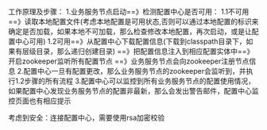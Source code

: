 工作原理及步骤：
1.业务服务节点启动==》检测配置中心是否可用：
1.1不可用==》读取本地配置文件(考虑本地配置是可用状态,否则可以通过本地配置的标识来确定是否加载，如果本地不可加载，那么检查修改本地配置，再次启动，或是让配置中心可用)
1.2可用==》从配置中心下载配置信息(下载到classpath目录下，如果有层级目录，那么递归创建目录)
==》把配置信息注入到相应配置实体中==》开启zookeeper监听所有配置节点
==》业务服务节点会向zookeeper注册节点信息
2.配置中心一旦有配置更改，那么业务服务节点的zookeeper会监听到，并执行1.2步骤的所有流程
3.配置中心可以监控到所有业务服务节点的配置使用情况，如果配置中心发现业务服务节点的配置非最新，那么会发出警告邮件，配置中心监控页面也有相应提示


考虑到安全：连接配置中心，需要使用rsa加密校验